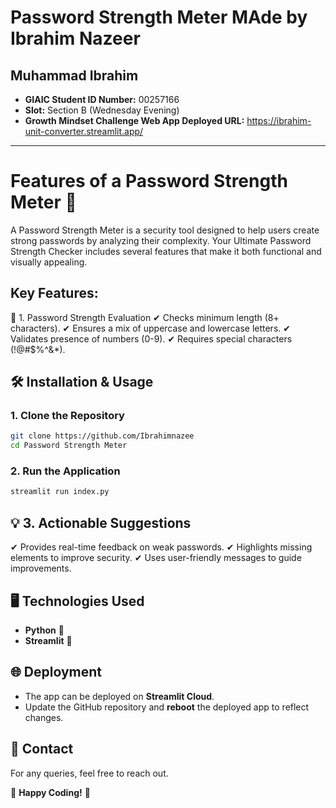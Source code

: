# Password Strength Meter MAde by Ibrahim Nazeer

## Muhammad Ibrahim
- **GIAIC Student ID Number:** 00257166
- **Slot:** Section B (Wednesday Evening)
- **Growth Mindset Challenge Web App Deployed URL:** https://ibrahim-unit-converter.streamlit.app/

---

# Features of a Password Strength Meter 🔐
A Password Strength Meter is a security tool designed to help users create strong passwords by analyzing their complexity. Your Ultimate Password Strength Checker includes several features that make it both functional and visually appealing.

## Key Features:
🔎 1. Password Strength Evaluation
✔ Checks minimum length (8+ characters).
✔ Ensures a mix of uppercase and lowercase letters.
✔ Validates presence of numbers (0-9).
✔ Requires special characters (!@#$%^&*).

## 🛠 Installation & Usage

### **1. Clone the Repository**
```bash
git clone https://github.com/Ibrahimnazee
cd Password Strength Meter
```

### **2. Run the Application**
```bash
streamlit run index.py
```

## 💡 3. Actionable Suggestions
✔ Provides real-time feedback on weak passwords.
✔ Highlights missing elements to improve security.
✔ Uses user-friendly messages to guide improvements.

## 🖥 Technologies Used
- **Python** 🐍
- **Streamlit** 🎈


## 🌐 Deployment
- The app can be deployed on **Streamlit Cloud**.
- Update the GitHub repository and **reboot** the deployed app to reflect changes.

## 📩 Contact
For any queries, feel free to reach out.

🚀 **Happy Coding!** 🎉

